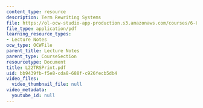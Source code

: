 ```yaml
---
content_type: resource
description: Term Rewriting Systems
file: https://ol-ocw-studio-app-production.s3.amazonaws.com/courses/6-827-multithreaded-parallelism-languages-and-compilers-fall-2002/bb9439fbf5e8cda8688fc926fecb5db4_L22TRSPrint.pdf
file_type: application/pdf
learning_resource_types:
- Lecture Notes
ocw_type: OCWFile
parent_title: Lecture Notes
parent_type: CourseSection
resourcetype: Document
title: L22TRSPrint.pdf
uid: bb9439fb-f5e8-cda8-688f-c926fecb5db4
video_files:
  video_thumbnail_file: null
video_metadata:
  youtube_id: null
---
```

